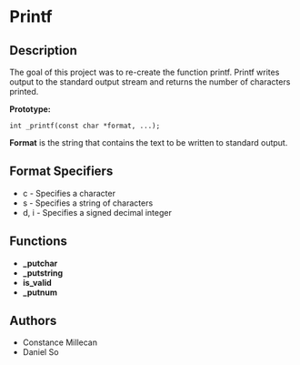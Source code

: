 # Printf

## Description
The goal of this project was to re-create the function printf. Printf writes output to the standard output stream and returns the number of characters printed.

**Prototype:**
```
int _printf(const char *format, ...);
```
**Format** is the string that contains the text to be written to standard output.

## Format Specifiers
* c - Specifies a character
* s - Specifies a string of characters
* d, i - Specifies a signed decimal integer

## Functions
* **\_putchar**
* **\_putstring**
* **is\_valid**
* **\_putnum**

## Authors
* Constance Millecan
* Daniel So
